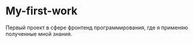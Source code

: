 # My-first-work
Первый проект в сфере фронтенд программирования, где я применяю полученные мной знания.
